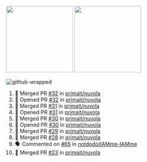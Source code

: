 <a href="https://github.com/notdodo"><img src="https://github-readme-stats.vercel.app/api?username=notdodo&count_private=true&theme=dark" height="180" /></a> <a href="https://github.com/notdodo"><img src="https://github-readme-stats.vercel.app/api/top-langs/?username=notdodo&langs_count=8&theme=dark&hide=tex,java,html,css&layout=compact" height="180" /></a>

![github-wrapped](https://github.com/notdodo/notdodo/assets/6991986/fb310ed4-7b6b-48dd-a447-4c85e6000edb)

<!--START_SECTION:activity-->
1. 🎉 Merged PR [#32](https://github.com/primait/nuvola/pull/32) in [primait/nuvola](https://github.com/primait/nuvola)
2. 💪 Opened PR [#32](https://github.com/primait/nuvola/pull/32) in [primait/nuvola](https://github.com/primait/nuvola)
3. 🎉 Merged PR [#31](https://github.com/primait/nuvola/pull/31) in [primait/nuvola](https://github.com/primait/nuvola)
4. 💪 Opened PR [#31](https://github.com/primait/nuvola/pull/31) in [primait/nuvola](https://github.com/primait/nuvola)
5. 🎉 Merged PR [#30](https://github.com/primait/nuvola/pull/30) in [primait/nuvola](https://github.com/primait/nuvola)
6. 💪 Opened PR [#30](https://github.com/primait/nuvola/pull/30) in [primait/nuvola](https://github.com/primait/nuvola)
7. 🎉 Merged PR [#29](https://github.com/primait/nuvola/pull/29) in [primait/nuvola](https://github.com/primait/nuvola)
8. 🎉 Merged PR [#28](https://github.com/primait/nuvola/pull/28) in [primait/nuvola](https://github.com/primait/nuvola)
9. 🗣 Commented on [#65](https://github.com/notdodo/IAMme-IAMme/pull/65#issuecomment-2143754976) in [notdodo/IAMme-IAMme](https://github.com/notdodo/IAMme-IAMme)
10. 🎉 Merged PR [#23](https://github.com/primait/nuvola/pull/23) in [primait/nuvola](https://github.com/primait/nuvola)
<!--END_SECTION:activity-->
